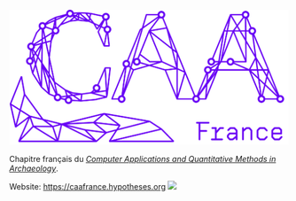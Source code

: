 ![CAA France](logo.png)

Chapitre français du [*Computer Applications and Quantitative Methods in Archaeology*](https://caa-international.org/).

Website: https://caafrance.hypotheses.org 
<a rel="me" href="https://archaeo.social/@CAAfr"><img src=https://caafrance.hypotheses.org/files/2025/02/mastodon-logo.png height=20 target=_blank></a>
